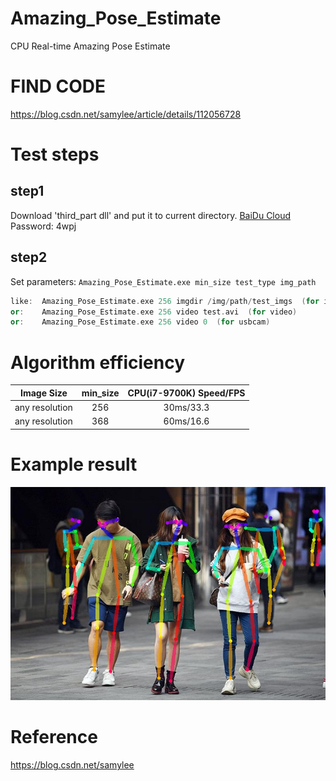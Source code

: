 # Amazing_Pose_Estimate
CPU Real-time Amazing Pose Estimate
# FIND CODE  
https://blog.csdn.net/samylee/article/details/112056728  
# Test steps
## step1
Download 'third_part dll' and put it to current directory. [BaiDu Cloud](https://pan.baidu.com/s/1X9-pDypbj-TJMFxiSqow9A) Password: 4wpj
## step2
Set parameters:
`Amazing_Pose_Estimate.exe min_size test_type img_path`
```cpp
like:  Amazing_Pose_Estimate.exe 256 imgdir /img/path/test_imgs  (for imgdir)
or:    Amazing_Pose_Estimate.exe 256 video test.avi  (for video)
or:    Amazing_Pose_Estimate.exe 256 video 0  (for usbcam)
```
# Algorithm efficiency
| Image Size | min_size | CPU(i7-9700K) Speed/FPS |
|:------:|:------:|:------:|
| any resolution  | 256 | 30ms/33.3 |
| any resolution  | 368 | 60ms/16.6 |
# Example result
![image](https://github.com/samylee/Amazing_Pose_Estimate/blob/main/results/0.jpg)
# Reference
https://blog.csdn.net/samylee
